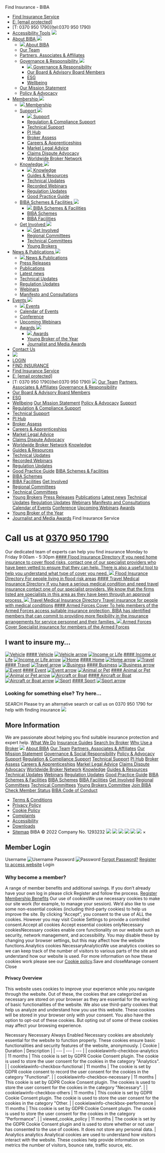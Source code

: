 
Find Insurance - BIBA
* [Find Insurance Service](#)
* [E: [email protected]](/cdn-cgi/l/email-protection#f5939c9b919c9b868087949b9690b5979c9794db9a8792db809e)
* [T: 0370 950 1790](tel:0370 950 1790)
* [Accessibility Tools](#reciteme)
[![](https://www.biba.org.uk/wp-content/uploads/2022/07/logo.svg)](https://www.biba.org.uk)
* [About BIBA
![](https://www.biba.org.uk/wp-content/themes/biba/public/images/icon-nav-arrow-right.svg)](https://www.biba.org.uk/about-biba/)
	+ [![](https://www.biba.org.uk/wp-content/themes/biba/public/images/icon-nav-arrow-left.svg)
	About BIBA](https://www.biba.org.uk/about-biba/)
	+ [Our Team](https://www.biba.org.uk/about-biba/our-team/)
	+ [Partners, Associates & Affiliates](https://www.biba.org.uk/about-biba/associates-affiliates/)
	+ [Governance & Responsibility
	![](https://www.biba.org.uk/wp-content/themes/biba/public/images/icon-nav-arrow-right.svg)](https://www.biba.org.uk/about-biba/governance-social-responsibility/)
		- [![](https://www.biba.org.uk/wp-content/themes/biba/public/images/icon-nav-arrow-left.svg)
		Governance & Responsibility](https://www.biba.org.uk/about-biba/governance-social-responsibility/)
		- [Our Board & Advisory Board Members](https://insurance.biba.org.uk/governance/)
		- [ESG](https://www.biba.org.uk/esg/)
		- [Wellbeing](https://www.biba.org.uk/about-biba/governance-social-responsibility/wellbeing/)
	+ [Our Mission Statement](https://www.biba.org.uk/about-biba/our-mission-statement/)
	+ [Policy & Advocacy](https://www.biba.org.uk/about-biba/policy-advocacy/)
* [Membership
![](https://www.biba.org.uk/wp-content/themes/biba/public/images/icon-nav-arrow-right.svg)](https://www.biba.org.uk/membership/)
	+ [![](https://www.biba.org.uk/wp-content/themes/biba/public/images/icon-nav-arrow-left.svg)
	Membership](https://www.biba.org.uk/membership/)
	+ [Support
	![](https://www.biba.org.uk/wp-content/themes/biba/public/images/icon-nav-arrow-right.svg)](https://www.biba.org.uk/support/)
		- [![](https://www.biba.org.uk/wp-content/themes/biba/public/images/icon-nav-arrow-left.svg)
		Support](https://www.biba.org.uk/support/)
		- [Regulation & Compliance Support](https://www.biba.org.uk/regulation-compliance-support/)
		- [Technical Support](https://www.biba.org.uk/technical-support/)
		- [PI Hub](https://www.biba.org.uk/pi-hub/)
		- [Broker Assess](https://www.biba.org.uk/broker-assess/)
		- [Careers & Apprenticeships](https://www.biba.org.uk/careers-apprenticeships/)
		- [Markel Legal Advice](https://www.biba.org.uk/markel-legal-advice/)
		- [Claims Dispute Advocacy](https://www.biba.org.uk/claims-dispute-advocacy/)
		- [Worldwide Broker Network](https://www.biba.org.uk/worldwide-broker-network-arrangement/)
	+ [Knowledge
	![](https://www.biba.org.uk/wp-content/themes/biba/public/images/icon-nav-arrow-right.svg)](https://www.biba.org.uk/knowledge/)
		- [![](https://www.biba.org.uk/wp-content/themes/biba/public/images/icon-nav-arrow-left.svg)
		Knowledge](https://www.biba.org.uk/knowledge/)
		- [Guides & Resources](https://www.biba.org.uk/guides-resources/)
		- [Technical Updates](https://www.biba.org.uk/technical-updates/)
		- [Recorded Webinars](https://www.biba.org.uk/webinar/)
		- [Regulation Updates](https://www.biba.org.uk/regulation-updates/)
		- [Good Practice Guide](https://www.biba.org.uk/good-practice-guide/)
	+ [BIBA Schemes & Facilities
	![](https://www.biba.org.uk/wp-content/themes/biba/public/images/icon-nav-arrow-right.svg)](https://www.biba.org.uk/biba-schemes-facilities/)
		- [![](https://www.biba.org.uk/wp-content/themes/biba/public/images/icon-nav-arrow-left.svg)
		BIBA Schemes & Facilities](https://www.biba.org.uk/biba-schemes-facilities/)
		- [BIBA Schemes](https://www.biba.org.uk/biba-schemes/)
		- [BIBA Facilities](https://www.biba.org.uk/biba-facilities/)
	+ [Get Involved
	![](https://www.biba.org.uk/wp-content/themes/biba/public/images/icon-nav-arrow-right.svg)](https://www.biba.org.uk/get-involved/)
		- [![](https://www.biba.org.uk/wp-content/themes/biba/public/images/icon-nav-arrow-left.svg)
		Get Involved](https://www.biba.org.uk/get-involved/)
		- [Regional Committees](https://www.biba.org.uk/regional-committees/)
		- [Technical Committees](https://www.biba.org.uk/technical-committees/)
		- [Young Brokers](https://www.biba.org.uk/young-brokers/)
* [News & Publications
![](https://www.biba.org.uk/wp-content/themes/biba/public/images/icon-nav-arrow-right.svg)](https://www.biba.org.uk/news-publication/)
	+ [![](https://www.biba.org.uk/wp-content/themes/biba/public/images/icon-nav-arrow-left.svg)
	News & Publications](https://www.biba.org.uk/news-publication/)
	+ [Press Releases](https://www.biba.org.uk/press-releases/)
	+ [Publications](https://www.biba.org.uk/publication/)
	+ [Latest news](https://www.biba.org.uk/latest-news/)
	+ [Technical Updates](https://www.biba.org.uk/technical-updates/)
	+ [Regulation Updates](https://www.biba.org.uk/regulation-updates/)
	+ [Webinars](https://www.biba.org.uk/webinar/)
	+ [Manifesto and Consultations](https://www.biba.org.uk/manifesto-and-consultations/)
* [Events
![](https://www.biba.org.uk/wp-content/themes/biba/public/images/icon-nav-arrow-right.svg)](https://www.biba.org.uk/events/)
	+ [![](https://www.biba.org.uk/wp-content/themes/biba/public/images/icon-nav-arrow-left.svg)
	Events](https://www.biba.org.uk/events/)
	+ [Calendar of Events](https://insurance.biba.org.uk/events/list)
	+ [Conference](http://www.thebibaconference.org.uk/)
	+ [Upcoming Webinars](https://insurance.biba.org.uk/events/list?start_date=06-12-2022&combine=webinar)
	+ [Awards
	![](https://www.biba.org.uk/wp-content/themes/biba/public/images/icon-nav-arrow-right.svg)](https://www.biba.org.uk/awards/)
		- [![](https://www.biba.org.uk/wp-content/themes/biba/public/images/icon-nav-arrow-left.svg)
		Awards](https://www.biba.org.uk/awards/)
		- [Young Broker of the Year](https://www.biba.org.uk/awards/young-broker-of-the-year/)
		- [Journalist and Media Awards](https://www.biba.org.uk/awards/journalist-and-media-awards/)
* [Contact Us](https://www.biba.org.uk/contact/)
* [![](https://www.biba.org.uk/wp-content/themes/biba/public/images/icon-search.svg)](#)
* [LOGIN](#)
* [FIND INSURANCE](https://www.biba.org.uk/find-insurance/)
* [Find Insurance Service](#)
* [E: [email protected]](/cdn-cgi/l/email-protection#0d6b64636964637e787f6c636e684d6f646f6c23627f6a237866)
* [T: 0370 950 1790](tel:0370 950 1790)
[![](https://www.biba.org.uk/wp-content/themes/biba/public/images/icon-search.svg)](#)
[Our Team](https://www.biba.org.uk/about-biba/our-team/)
[Partners, Associates & Affiliates](https://www.biba.org.uk/about-biba/associates-affiliates/)
[Governance & Responsibility](https://www.biba.org.uk/about-biba/governance-social-responsibility/)
* [Our Board & Advisory Board Members](https://insurance.biba.org.uk/governance/)
* [ESG](https://www.biba.org.uk/esg/)
* [Wellbeing](https://www.biba.org.uk/about-biba/governance-social-responsibility/wellbeing/)
[Our Mission Statement](https://www.biba.org.uk/about-biba/our-mission-statement/)
[Policy & Advocacy](https://www.biba.org.uk/about-biba/policy-advocacy/)
[Support](https://www.biba.org.uk/support/)
* [Regulation & Compliance Support](https://www.biba.org.uk/regulation-compliance-support/)
* [Technical Support](https://www.biba.org.uk/technical-support/)
* [PI Hub](https://www.biba.org.uk/pi-hub/)
* [Broker Assess](https://www.biba.org.uk/broker-assess/)
* [Careers & Apprenticeships](https://www.biba.org.uk/careers-apprenticeships/)
* [Markel Legal Advice](https://www.biba.org.uk/markel-legal-advice/)
* [Claims Dispute Advocacy](https://www.biba.org.uk/claims-dispute-advocacy/)
* [Worldwide Broker Network](https://www.biba.org.uk/worldwide-broker-network-arrangement/)
[Knowledge](https://www.biba.org.uk/knowledge/)
* [Guides & Resources](https://www.biba.org.uk/guides-resources/)
* [Technical Updates](https://www.biba.org.uk/technical-updates/)
* [Recorded Webinars](https://www.biba.org.uk/webinar/)
* [Regulation Updates](https://www.biba.org.uk/regulation-updates/)
* [Good Practice Guide](https://www.biba.org.uk/good-practice-guide/)
[BIBA Schemes & Facilities](https://www.biba.org.uk/biba-schemes-facilities/)
* [BIBA Schemes](https://www.biba.org.uk/biba-schemes/)
* [BIBA Facilities](https://www.biba.org.uk/biba-facilities/)
[Get Involved](https://www.biba.org.uk/get-involved/)
* [Regional Committees](https://www.biba.org.uk/regional-committees/)
* [Technical Committees](https://www.biba.org.uk/technical-committees/)
* [Young Brokers](https://www.biba.org.uk/young-brokers/)
[Press Releases](https://www.biba.org.uk/press-releases/)
[Publications](https://www.biba.org.uk/publication/)
[Latest news](https://www.biba.org.uk/latest-news/)
[Technical Updates](https://www.biba.org.uk/technical-updates/)
[Regulation Updates](https://www.biba.org.uk/regulation-updates/)
[Webinars](https://www.biba.org.uk/webinar/)
[Manifesto and Consultations](https://www.biba.org.uk/manifesto-and-consultations/)
[Calendar of Events](https://insurance.biba.org.uk/events/list)
[Conference](http://www.thebibaconference.org.uk/)
[Upcoming Webinars](https://insurance.biba.org.uk/events/list?start_date=06-12-2022&combine=webinar)
[Awards](https://www.biba.org.uk/awards/)
* [Young Broker of the Year](https://www.biba.org.uk/awards/young-broker-of-the-year/)
* [Journalist and Media Awards](https://www.biba.org.uk/awards/journalist-and-media-awards/)
Find Insurance Service
# Call us at [0370 950 1790](tel:+03709501790)
Our dedicated team of experts can help you find insurance 
Monday to Friday 9:00am - 5:30pm
[#### Flood Insurance Directory
If you need home insurance to cover flood risks, contact one of our specialist providers who have been vetted to ensure that they can help. There is also a useful tool to help you understand what type of cover you need. 
![](https://www.biba.org.uk/wp-content/uploads/2022/07/directory-flood-insurance.png)
Flood Insurance Directory
For people living in flood risk areas](/find-insurance/?find-insurance-type=41&ref=dir)
[#### Travel Medical Insurance Directory
If you have a serious medical condition and need travel insurance contact one of our specialist providers. We know that the firms listed are specialists in this area as they have been through an approval process.
![](https://www.biba.org.uk/wp-content/uploads/2022/07/directory-travel-medical-insurance.png)
Travel Medical Insurance Directory
Travel insurance for people with medical conditions](/find-insurance/?find-insurance-type=636)
[#### Armed Forces Cover
To help members of the Armed Forces access suitable insurance protection, BIBA has identified members that can commit to providing more flexibility in the insurance arrangements for service personnel and their families.
![](https://www.biba.org.uk/wp-content/uploads/2022/07/directory-armed-forces-cover.png)
Armed Forces Cover
Specialist insurance for members of the Armed Forces](/find-insurance/?ArmedForces)
## I want to insure my…
[![Vehicle](https://www.biba.org.uk/wp-content/uploads/2023/02/FIS-Vehicle-1378241768-e1661166752417.jpg)](#)
[#### Vehicle](#)
[![Vehicle arrow](https://www.biba.org.uk/wp-content/themes/biba/public/images/icon-chevron-right.svg)](#)
[![Income or Life](https://www.biba.org.uk/wp-content/uploads/2023/02/FIS-Income-or-Life-618026519-e1661166953364.jpg)](#)
[#### Income or Life](#)
[![Income or Life arrow](https://www.biba.org.uk/wp-content/themes/biba/public/images/icon-chevron-right.svg)](#)
[![Home](https://www.biba.org.uk/wp-content/uploads/2023/02/sample-card9.jpg)](#)
[#### Home](#)
[![Home arrow](https://www.biba.org.uk/wp-content/themes/biba/public/images/icon-chevron-right.svg)](#)
[![Travel](https://www.biba.org.uk/wp-content/uploads/2023/02/sample-card8.jpg)](#)
[#### Travel](#)
[![Travel arrow](https://www.biba.org.uk/wp-content/themes/biba/public/images/icon-chevron-right.svg)](#)
[![Business](https://www.biba.org.uk/wp-content/uploads/2023/02/sample-card11.jpg)](#)
[#### Business](#)
[![Business arrow](https://www.biba.org.uk/wp-content/themes/biba/public/images/icon-chevron-right.svg)](#)
[![Event](https://www.biba.org.uk/wp-content/uploads/2023/02/sample-card12.jpg)](#)
[#### Event](#)
[![Event arrow](https://www.biba.org.uk/wp-content/themes/biba/public/images/icon-chevron-right.svg)](#)
[![Animal or Pet](https://www.biba.org.uk/wp-content/uploads/2023/02/sample-card13.jpg)](#)
[#### Animal or Pet](#)
[![Animal or Pet arrow](https://www.biba.org.uk/wp-content/themes/biba/public/images/icon-chevron-right.svg)](#)
[![Aircraft or Boat](https://www.biba.org.uk/wp-content/uploads/2023/02/FIS-Aircraft-or-Boat-553131187-e1661167100818.jpg)](#)
[#### Aircraft or Boat](#)
[![Aircraft or Boat arrow](https://www.biba.org.uk/wp-content/themes/biba/public/images/icon-chevron-right.svg)](#)
[![Sport](https://www.biba.org.uk/wp-content/uploads/2023/02/FIS-Sport-208232557-e1661167286399.jpg)](#)
[#### Sport](#)
[![Sport arrow](https://www.biba.org.uk/wp-content/themes/biba/public/images/icon-chevron-right.svg)](#)
### Looking for something else? Try here...
SEARCH
Please try an alternative search or call us on 0370 950 1790 for help with finding insurance
![](https://www.biba.org.uk/wp-content/uploads/2022/07/fis-cta.jpeg)
## More Information
We are passionate about helping you find suitable insurance protection and expert help. 
[What We Do](https://www.biba.org.uk/what-we-do/)
[Insurance Guides](https://www.biba.org.uk/insurance-guides/)
[Search by Broker](https://insurance.biba.org.uk/member-check)
[Why Use a Broker](https://www.biba.org.uk/why-use-a-broker/)
[![](https://www.biba.org.uk/wp-content/uploads/2022/07/logo-white.svg)](https://www.biba.org.uk)
[About BIBA](https://www.biba.org.uk/about-biba/)
[Our Team](https://www.biba.org.uk/about-biba/our-team/)
[Partners, Associates & Affiliates](https://www.biba.org.uk/about-biba/associates-affiliates/)
[Our Mission Statement](https://www.biba.org.uk/about-biba/our-mission-statement/)
[Governance & Social Responsibility](https://www.biba.org.uk/about-biba/governance-social-responsibility/)
[Policy & Advocacy](https://www.biba.org.uk/about-biba/policy-advocacy/)
[Support](https://www.biba.org.uk/support/)
[Regulation & Compliance Support](https://www.biba.org.uk/regulation-compliance-support/)
[Technical Support](https://www.biba.org.uk/technical-support/)
[PI Hub](https://www.biba.org.uk/pi-hub/)
[Broker Assess](https://www.biba.org.uk/broker-assess/)
[Careers & Apprenticeships](https://www.biba.org.uk/careers-apprenticeships/)
[Markel Legal Advice](https://www.biba.org.uk/markel-legal-advice/)
[Claims Dispute Advocacy](https://www.biba.org.uk/claims-dispute-advocacy/)
[Worldwide Broker Network](https://www.biba.org.uk/worldwide-broker-network-arrangement/)
[Knowledge](https://www.biba.org.uk/knowledge/)
[Guides & Resources](https://www.biba.org.uk/guides-resources/)
[Technical Updates](https://www.biba.org.uk/technical-updates/)
[Webinars](https://www.biba.org.uk/webinar/)
[Regulation Updates](https://www.biba.org.uk/regulation-updates/)
[Good Practice Guide](https://www.biba.org.uk/good-practice-guide/)
[BIBA Schemes & Facilities](https://www.biba.org.uk/biba-schemes-facilities/)
[BIBA Schemes](https://www.biba.org.uk/biba-schemes/)
[BIBA Facilities](https://www.biba.org.uk/biba-facilities/)
[Get Involved](https://www.biba.org.uk/get-involved/)
[Regional Committees](https://www.biba.org.uk/regional-committees/)
[Technical Committees](https://www.biba.org.uk/technical-committees/)
[Young Brokers Committee](https://www.biba.org.uk/young-brokers/)
[Join BIBA](https://insurance.biba.org.uk/register-user)
[Check Member Status](https://insurance.biba.org.uk/member-check)
[BIBA Code of Conduct](https://www.biba.org.uk/members/goodpractice/role-responsibilities-insurance-broker-key-legislation-impacting-brokers/1-biba-code-conduct/)
* [Terms & Conditions](https://www.biba.org.uk/terms-conditions/)
* [Privacy Policy](https://www.biba.org.uk/privacy-policy/)
* [Cookie Policy](https://www.biba.org.uk/cookie-policy/)
* [Complaints](https://www.biba.org.uk/complaints/)
* [Accessibility](https://www.biba.org.uk/accessibility/)
* [Downloads](https://www.biba.org.uk/downloads/)
* [Sitemap](https://www.biba.org.uk/sitemap/)
 BIBA © 2022 Company No. 1293232 
[![](https://www.biba.org.uk/wp-content/uploads/2022/07/icon-linkedin-white.svg)](https://www.linkedin.com/company/biba/?viewAsMember=true)
[![](https://www.biba.org.uk/wp-content/uploads/2022/07/icon-twitter-white.svg)](https://twitter.com/BIBAbroker)
[![](https://www.biba.org.uk/wp-content/uploads/2022/07/icon-fb-white.svg)](https://www.facebook.com/BIBAFindInsurance/?notif_id=1635956828055609¬if_t=aymt_simplified_make_page_post&ref=notif)
[![](https://www.biba.org.uk/wp-content/uploads/2022/07/icon-yt-white.svg)](https://www.youtube.com/user/BIBAbroker)
[![](https://www.biba.org.uk/wp-content/uploads/2022/07/icon-instagram-white.svg)](https://www.instagram.com/bibabroker/)
[![](https://www.biba.org.uk/wp-content/uploads/2022/07/icon-flicker-white.svg)](https://www.flickr.com/photos/114663076@N05/)
×
## Member Login
Username
![Username](https://www.biba.org.uk/wp-content/themes/biba/public/images/icon-username.svg)
Password
![Password](https://www.biba.org.uk/wp-content/themes/biba/public/images/icon-password.svg)
[Forgot Password?](https://insurance.biba.org.uk/user/password)
[Register to access website](https://insurance.biba.org.uk/register-user)
Login
### Why become a member?
A range of member benefits and additional savings.
If you don’t already have your own log in please click Register and follow the process.
[Register](https://insurance.biba.org.uk/register-user)
[Membership Benefits](https://www.biba.org.uk/membership/)
Our use of cookiesWe use necessary cookies to make our site work (for example, to manage your session). We’d also like to use some non-essential cookies (including third-party cookies) to help us improve the site. By clicking “Accept”, you consent to the use of ALL the cookies. However you may visit Cookie Settings to provide a controlled consent.Accept all cookies Accept essential cookies onlyNecessary cookiesNecessary cookies enable core functionality on our website such as security, network management, and accessibility. You may disable these by changing your browser settings, but this may affect how the website functions.Analytics cookies NecessaryAnalyticsWe use analytics cookies so we can keep track of the number of visitors to various parts of the site and understand how our website is used. For more information on how these cookies work please see our [Cookie policy](https://www.biba.org.uk/cookie-policy/).Save and closeManage consent
Close
#### Privacy Overview
 
This website uses cookies to improve your experience while you navigate through the website. Out of these, the cookies that are categorized as necessary are stored on your browser as they are essential for the working of basic functionalities of the website. We also use third-party cookies that help us analyze and understand how you use this website. These cookies will be stored in your browser only with your consent. You also have the option to opt-out of these cookies. But opting out of some of these cookies may affect your browsing experience.
 
Necessary
 Necessary 
 Always Enabled 
Necessary cookies are absolutely essential for the website to function properly. These cookies ensure basic functionalities and security features of the website, anonymously.
| Cookie | Duration | Description |
| --- | --- | --- |
| cookielawinfo-checkbox-analytics | 11 months | This cookie is set by GDPR Cookie Consent plugin. The cookie is used to store the user consent for the cookies in the category "Analytics". |
| cookielawinfo-checkbox-functional | 11 months | The cookie is set by GDPR cookie consent to record the user consent for the cookies in the category "Functional". |
| cookielawinfo-checkbox-necessary | 11 months | This cookie is set by GDPR Cookie Consent plugin. The cookies is used to store the user consent for the cookies in the category "Necessary". |
| cookielawinfo-checkbox-others | 11 months | This cookie is set by GDPR Cookie Consent plugin. The cookie is used to store the user consent for the cookies in the category "Other. |
| cookielawinfo-checkbox-performance | 11 months | This cookie is set by GDPR Cookie Consent plugin. The cookie is used to store the user consent for the cookies in the category "Performance". |
| viewed\_cookie\_policy | 11 months | The cookie is set by the GDPR Cookie Consent plugin and is used to store whether or not user has consented to the use of cookies. It does not store any personal data. |
Analytics
analytics
Analytical cookies are used to understand how visitors interact with the website. These cookies help provide information on metrics the number of visitors, bounce rate, traffic source, etc.
